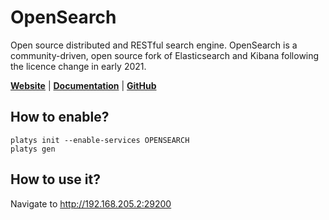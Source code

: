 # OpenSearch

Open source distributed and RESTful search engine. OpenSearch is a community-driven, open source fork of Elasticsearch and Kibana following the licence change in early 2021. 

**[Website](https://opensearch.org/)** | **[Documentation](https://opensearch.org/docs/latest/)** | **[GitHub](https://github.com/opensearch-project/OpenSearch)**

## How to enable?

```
platys init --enable-services OPENSEARCH
platys gen
```

## How to use it?

Navigate to <http://192.168.205.2:29200>